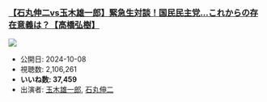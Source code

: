 ### [【石丸伸二vs玉木雄一郎】緊急生対談！国民民主党…これからの存在意義は？【高橋弘樹】](https://www.youtube.com/watch?v=9_b3vH1wBP4)
[![](https://img.youtube.com/vi/9_b3vH1wBP4/sddefault.jpg)](https://www.youtube.com/watch?v=9_b3vH1wBP4)
-   公開日: 2024-10-08
-   視聴数: 2,106,261
-   **いいね数: 37,459**
-   出演者: [玉木雄一郎](/rehacq_fan/people/玉木雄一郎 "wikilink"), [石丸伸二](/rehacq_fan/people/石丸伸二 "wikilink")
